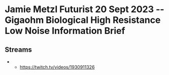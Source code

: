 # Jamie Metzl Futurist 20 Sept 2023 -- Gigaohm Biological High Resistance Low Noise Information Brief

## Streams
- - https://twitch.tv/videos/1930911326

